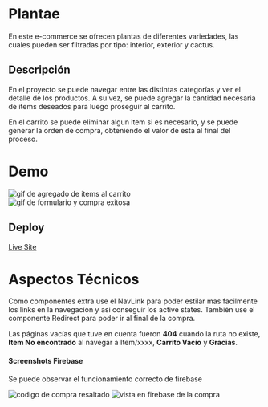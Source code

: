 # Plantae

En este e-commerce se ofrecen plantas de diferentes variedades, las cuales pueden ser filtradas por tipo: interior, exterior y cactus.

## Descripción

En el proyecto se puede navegar entre las distintas categorías y ver el detalle de los productos. A su vez, se puede agregar la cantidad necesaria de items deseados para luego proseguir al carrito.

En el carrito se puede eliminar algun item si es necesario, y se puede generar la orden de compra, obteniendo el valor de esta al final del proceso.

# Demo

<img src="https://media2.giphy.com/media/fW8zzuyMB4suNE6BUP/giphy.gif" alt="gif de agregado de items al carrito">
<br>
<img src="https://media2.giphy.com/media/4ay2UFTZZsTFEZtfCi/giphy.gif" alt="gif de formulario y compra exitosa">

## Deploy

<a href="https://gifted-northcutt-98918e.netlify.app"> Live Site </a>

# Aspectos Técnicos

Como componentes extra use el NavLink para poder estilar mas facilmente los links en la navegación y asi conseguir los active states. También use el componente Redirect para poder ir al final de la compra.

Las páginas vacías que tuve en cuenta fueron <b>404</b> cuando la ruta no existe, <b>Item No encontrado</b> al navegar a Item/xxxx, <b>Carrito Vacío</b> y <b>Gracias</b>.

#### Screenshots Firebase

Se puede observar el funcionamiento correcto de firebase

<img src="https://i.ibb.co/sVsrgww/Screen-Shot-2021-07-23-at-00-04-04.png" alt="codigo de compra resaltado">
<img src="https://i.ibb.co/52yB91P/Screen-Shot-2021-07-23-at-00-04-20.png" alt="vista en firebase de la compra">
